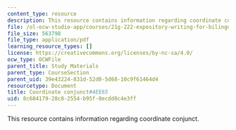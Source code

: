 ```yaml
---
content_type: resource
description: This resource contains information regarding coordinate conjunct.
file: /ol-ocw-studio-app/courses/21g-222-expository-writing-for-bilingual-students-fall-2002/8c68417928c82554b95f0ecdd8c4e3ff_MIT21G_222F02_CoordinateCo.pdf
file_size: 563798
file_type: application/pdf
learning_resource_types: []
license: https://creativecommons.org/licenses/by-nc-sa/4.0/
ocw_type: OCWFile
parent_title: Study Materials
parent_type: CourseSection
parent_uid: 39e43224-831d-52d0-5d68-10c9f61464d4
resourcetype: Document
title: Coordinate conjunct#4EE65
uid: 8c684179-28c8-2554-b95f-0ecdd8c4e3ff
---
```

This resource contains information regarding coordinate conjunct.